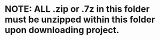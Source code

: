 # NOTE: ALL .zip or .7z in this folder must be unzipped within this folder upon downloading project.
